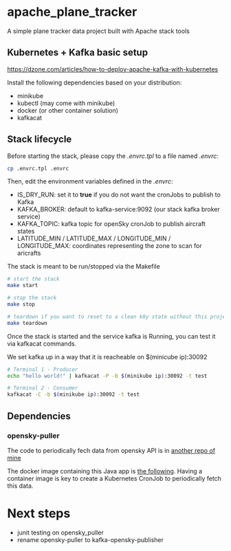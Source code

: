 # apache_plane_tracker

A simple plane tracker data project built with Apache stack tools

## Kubernetes + Kafka basic setup


https://dzone.com/articles/how-to-deploy-apache-kafka-with-kubernetes

Install the following dependencies based on your distribution:
* minikube
* kubectl (may come with minikube)
* docker (or other container solution)
* kafkacat

## Stack lifecycle

Before starting the stack, please copy the *.envrc.tpl* to a file named *.envrc*:
```sh
cp .envrc.tpl .envrc
```

Then, edit the environment variables defined in the *.envrc*:
- IS_DRY_RUN: set it to **true** if you do not want the cronJobs to publish to Kafka
- KAFKA_BROKER: default to kafka-service:9092 (our stack kafka broker service)
- KAFKA_TOPIC: kafka topic for openSky cronJob to publish aircraft states
- LATITUDE_MIN / LATITUDE_MAX / LONGITUDE_MIN / LONGITUDE_MAX: coordinates representing the zone to scan for aricrafts

The stack is meant to be run/stopped via the Makefile

```sh
# start the stack
make start

# stop the stack
make stop

# teardown if you want to reset to a clean k8y state without this project
make teardown
```

Once the stack is started and the service kafka is Running, you can test it via kafkacat commands.

We set kafka up in a way that it is reacheable on $(minicube ip):30092

```sh
# Terminal 1 - Producer
echo "hello world!" | kafkacat -P -b $(minikube ip):30092 -t test
```

```sh
# Terminal 2 - Consumer
kafkacat -C -b $(minikube ip):30092 -t test
```
## Dependencies

### opensky-puller
The code to periodically fech data from opensky API is in [another repo of mine](https://github.com/antoineBonninProjects/opensky-puller)

The docker image containing this Java app is [the following](https://hub.docker.com/repository/docker/abonnin33/opensky-puller/general).
Having a container image is key to create a Kubernetes CronJob to periodically fetch this data.

# Next steps

* junit testing on opensky_puller
* rename opensky-puller to kafka-opensky-publisher

